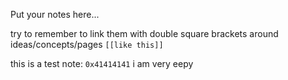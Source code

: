 Put your notes here...


try to remember to link them with double square brackets around ideas/concepts/pages 
`[[like this]]`


this is a test note: `0x41414141`
i am very eepy

